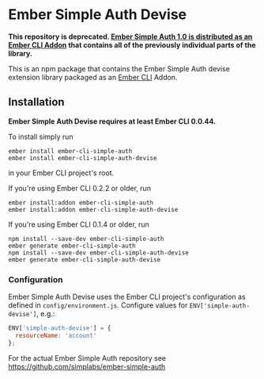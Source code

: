 #  Ember Simple Auth Devise

__This repository is deprecated. [Ember Simple Auth 1.0 is distributed as an
Ember CLI Addon](https://github.com/simplabs/ember-simple-auth) that contains
all of the previously individual parts of the library.__

This is an npm package that contains the Ember Simple Auth devise extension
library packaged as an [Ember CLI](https://github.com/stefanpenner/ember-cli)
Addon.

## Installation

**Ember Simple Auth Devise requires at least Ember CLI 0.0.44.**

To install simply run

```
ember install ember-cli-simple-auth
ember install ember-cli-simple-auth-devise
```

in your Ember CLI project's root.

If you're using Ember CLI 0.2.2 or older, run

```
ember install:addon ember-cli-simple-auth
ember install:addon ember-cli-simple-auth-devise
```

If you're using Ember CLI 0.1.4 or older, run

```
npm install --save-dev ember-cli-simple-auth
ember generate ember-cli-simple-auth
npm install --save-dev ember-cli-simple-auth-devise
ember generate ember-cli-simple-auth-devise
```

### Configuration

Ember Simple Auth Devise uses the Ember CLI project's configuration as defined
in `config/environment.js`. Configure values for `ENV['simple-auth-devise']`,
e.g.:

```js
ENV['simple-auth-devise'] = {
  resourceName: 'account'
};
```

For the actual Ember Simple Auth repository see
https://github.com/simplabs/ember-simple-auth
